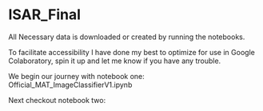 # ISAR_Final

All Necessary data is downloaded or created by running the notebooks.

To facilitate accessibility I have done my best to optimize for use in Google Colaboratory, spin it up and let me know if you have any trouble.

We begin our journey with notebook one:
    Official_MAT_ImageClassifierV1.ipynb

Next checkout notebook two:
